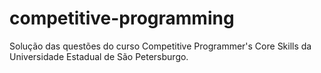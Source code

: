 # competitive-programming
Solução das questões do curso Competitive Programmer's Core Skills da Universidade Estadual de São Petersburgo.

